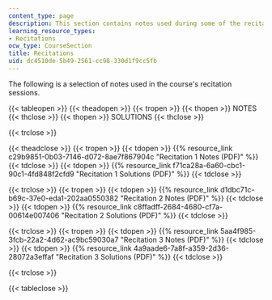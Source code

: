 ```yaml
---
content_type: page
description: This section contains notes used during some of the recitation sessions.
learning_resource_types:
- Recitations
ocw_type: CourseSection
title: Recitations
uid: dc4510de-5b49-2561-cc98-330d1f9cc5fb
---
```


The following is a selection of notes used in the course's recitation sessions. 

{{< tableopen >}}
{{< theadopen >}}
{{< tropen >}}
{{< thopen >}}
NOTES
{{< thclose >}}
{{< thopen >}}
SOLUTIONS
{{< thclose >}}

{{< trclose >}}

{{< theadclose >}}
{{< tropen >}}
{{< tdopen >}}
{{% resource_link c29b9851-0b03-7146-d072-8ae7f867904c "Recitation 1 Notes (PDF)" %}}
{{< tdclose >}}
{{< tdopen >}}
{{% resource_link f71ca28a-6a60-cbc1-90c1-4fd848f2cfd9 "Recitation 1 Solutions (PDF)" %}}
{{< tdclose >}}

{{< trclose >}}
{{< tropen >}}
{{< tdopen >}}
{{% resource_link d1dbc71c-b69c-37e0-eda1-202aa0550382 "Recitation 2 Notes (PDF)" %}}
{{< tdclose >}}
{{< tdopen >}}
{{% resource_link c8ffadff-2684-4680-cf7a-00614e007406 "Recitation 2 Solutions (PDF)" %}}
{{< tdclose >}}

{{< trclose >}}
{{< tropen >}}
{{< tdopen >}}
{{% resource_link 5aa4f985-3fcb-22a2-4d62-ac9bc59030a7 "Recitation 3 Notes (PDF)" %}}
{{< tdclose >}}
{{< tdopen >}}
{{% resource_link 4a9aade6-7a8f-a359-2d36-28072a3effaf "Recitation 3 Solutions (PDF)" %}}
{{< tdclose >}}

{{< trclose >}}

{{< tableclose >}}